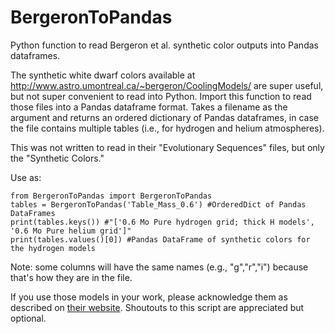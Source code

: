# BergeronToPandas
Python function to read Bergeron et al. synthetic color outputs into Pandas dataframes.

The synthetic white dwarf colors available at http://www.astro.umontreal.ca/~bergeron/CoolingModels/ are super useful, but not super convenient to read into Python.  Import this function to read those files into a Pandas dataframe format. Takes a filename as the argument and returns an ordered dictionary of Pandas dataframes, in case the file contains multiple tables (i.e., for hydrogen and helium atmospheres).

This was not written to read in their "Evolutionary Sequences" files, but only the "Synthetic Colors."

Use as:
```
from BergeronToPandas import BergeronToPandas
tables = BergeronToPandas('Table_Mass_0.6') #OrderedDict of Pandas DataFrames
print(tables.keys()) #"['0.6 Mo Pure hydrogen grid; thick H models', '0.6 Mo Pure helium grid']"
print(tables.values()[0]) #Pandas DataFrame of synthetic colors for the hydrogen models
```
Note: some columns will have the same names (e.g., "g","r","i") because that's how they are in the file.

If you use those models in your work, please acknowledge them as described on [their website](http://www.astro.umontreal.ca/~bergeron/CoolingModels/). Shoutouts to this script are appreciated but optional.
